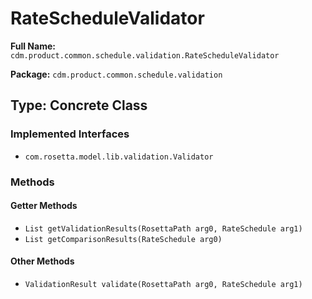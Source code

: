 # RateScheduleValidator

**Full Name:** `cdm.product.common.schedule.validation.RateScheduleValidator`

**Package:** `cdm.product.common.schedule.validation`

## Type: Concrete Class

### Implemented Interfaces

- `com.rosetta.model.lib.validation.Validator`

### Methods

#### Getter Methods

- `List getValidationResults(RosettaPath arg0, RateSchedule arg1)`
- `List getComparisonResults(RateSchedule arg0)`

#### Other Methods

- `ValidationResult validate(RosettaPath arg0, RateSchedule arg1)`

